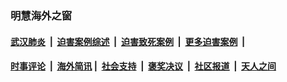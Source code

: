 
### 明慧海外之窗

####  [武汉肺炎](indexes/365.md?t=02130200) &nbsp;|&nbsp;  [迫害案例综述](indexes/328.md?t=02130200) &nbsp;|&nbsp; [迫害致死案例](indexes/277.md?t=02130200)  &nbsp;|&nbsp; [更多迫害案例](indexes/81.md?t=02130200)  &nbsp;|&nbsp; 
####  [时事评论](indexes/19.md?t=02130200) &nbsp;|&nbsp; [海外简讯](indexes/245.md?t=02130200)&nbsp;|&nbsp;  [社会支持](indexes/140.md?t=02130200) &nbsp;|&nbsp; [褒奖决议](indexes/282.md?t=02130200) &nbsp;|&nbsp; [社区报道](indexes/91.md?t=02130200)  &nbsp;|&nbsp; [天人之间](indexes/78.md?t=02130200) 

